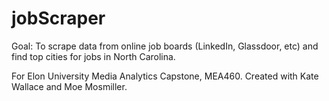 # jobScraper
Goal: To scrape data from online job boards (LinkedIn, Glassdoor, etc) and find top cities for jobs in North Carolina.

For Elon University Media Analytics Capstone, MEA460. Created with Kate Wallace and Moe Mosmiller.

